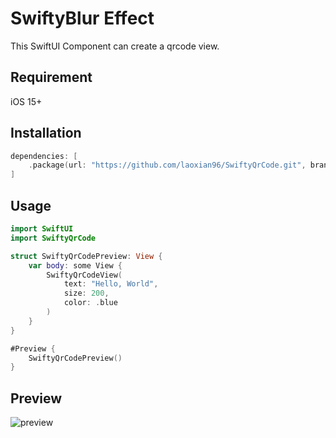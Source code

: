 # SwiftyBlur Effect

This SwiftUI Component can create a qrcode view.

## Requirement

iOS 15+

## Installation

```swift
dependencies: [
    .package(url: "https://github.com/laoxian96/SwiftyQrCode.git", branch: "main")
]
```

## Usage

```swift
import SwiftUI
import SwiftyQrCode

struct SwiftyQrCodePreview: View {
    var body: some View {
        SwiftyQrCodeView(
            text: "Hello, World",
            size: 200,
            color: .blue
        )
    }
}

#Preview {
    SwiftyQrCodePreview()
}
```

## Preview

![preview](https://laoxian96.github.io/SwiftyQrCode/qrcode-preview.png)
